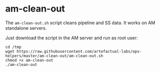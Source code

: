 # am-clean-out

The `am-clean-out.sh` script cleans pipeline and SS data. It works on AM standalone servers.

Just download the script in the AM server and run as root user:

```
cd /tmp
wget https://raw.githubusercontent.com/artefactual-labs/ops-helpers/master/am-clean-out/am-clean-out.sh
chmod +x am-clean-out
./am-clean-out
```

